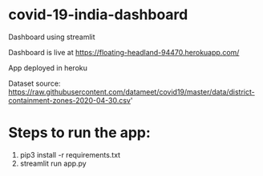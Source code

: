 # covid-19-india-dashboard
Dashboard using streamlit

Dashboard is live at https://floating-headland-94470.herokuapp.com/

App deployed in heroku

Dataset source: https://raw.githubusercontent.com/datameet/covid19/master/data/district-containment-zones-2020-04-30.csv'

# Steps to run the app:

1. pip3 install -r requirements.txt
2. streamlit run app.py
